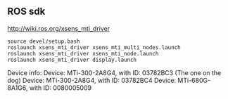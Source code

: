 ## ROS sdk
http://wiki.ros.org/xsens_mti_driver
```
source devel/setup.bash
roslaunch xsens_mti_driver xsens_mti_multi_nodes.launch
roslaunch xsens_mti_driver xsens_mti_node.launch
roslaunch xsens_mti_driver display.launch
```

Device info:
Device: MTi-300-2A8G4, with ID: 03782BC3 (The one on the dog)
Device: MTi-300-2A8G4, with ID: 03782BC4
Device: MTi-680G-8A1G6, with ID: 0080005009

